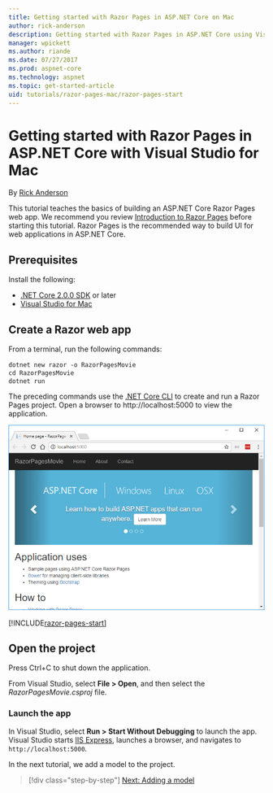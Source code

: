 ```yaml
---
title: Getting started with Razor Pages in ASP.NET Core on Mac
author: rick-anderson
description: Getting started with Razor Pages in ASP.NET Core using Visual Studio for Mac
manager: wpickett
ms.author: riande
ms.date: 07/27/2017
ms.prod: aspnet-core
ms.technology: aspnet
ms.topic: get-started-article
uid: tutorials/razor-pages-mac/razor-pages-start
---
```

# Getting started with Razor Pages in ASP.NET Core with Visual Studio for Mac

By [Rick Anderson](https://twitter.com/RickAndMSFT)

This tutorial teaches the basics of building an ASP.NET Core Razor Pages web app. We recommend you review [Introduction to Razor Pages](xref:mvc/razor-pages/index) before starting this tutorial. Razor Pages is the recommended way to build UI for web applications in ASP.NET Core.

## Prerequisites

Install the following:

* [.NET Core 2.0.0 SDK](https://www.microsoft.com/net/core) or later
* [Visual Studio for Mac](https://www.visualstudio.com/vs/visual-studio-mac/)

## Create a Razor web app

From a terminal, run the following commands:

```console
dotnet new razor -o RazorPagesMovie
cd RazorPagesMovie
dotnet run
```

The preceding commands use the [.NET Core CLI](https://docs.microsoft.com/dotnet/core/tools/dotnet) to create and run a Razor Pages project. Open a browser to http://localhost:5000 to view the application.

![Home or Index page](../razor-pages/razor-pages-start/_static/home.png)

[!INCLUDE[razor-pages-start](../../includes/RP/razor-pages-start.md)]

## Open the project

Press Ctrl+C to shut down the application.

From Visual Studio, select **File > Open**, and then select the *RazorPagesMovie.csproj* file.

### Launch the app

In Visual Studio, select **Run > Start Without Debugging** to launch the app. Visual Studio starts [IIS Express](https://docs.microsoft.com/iis/extensions/introduction-to-iis-express/iis-express-overview), launches a browser, and navigates to `http://localhost:5000`.

In the next tutorial, we add a model to the project.

>[!div class="step-by-step"]
[Next: Adding a model](xref:tutorials/razor-pages-mac/model)
